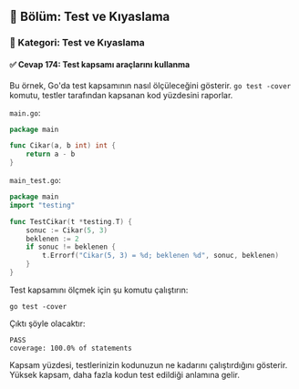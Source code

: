 ## 📘 Bölüm: Test ve Kıyaslama  
### 🔹 Kategori: Test ve Kıyaslama  
#### ✅ Cevap 174: Test kapsamı araçlarını kullanma

Bu örnek, Go'da test kapsamının nasıl ölçüleceğini gösterir. `go test -cover` komutu, testler tarafından kapsanan kod yüzdesini raporlar.

`main.go`:
```go
package main

func Cikar(a, b int) int {
    return a - b
}
```

`main_test.go`:
```go
package main
import "testing"

func TestCikar(t *testing.T) {
    sonuc := Cikar(5, 3)
    beklenen := 2
    if sonuc != beklenen {
        t.Errorf("Cikar(5, 3) = %d; beklenen %d", sonuc, beklenen)
    }
}
```

Test kapsamını ölçmek için şu komutu çalıştırın:

```
go test -cover
```

Çıktı şöyle olacaktır:

```
PASS
coverage: 100.0% of statements
```

Kapsam yüzdesi, testlerinizin kodunuzun ne kadarını çalıştırdığını gösterir. Yüksek kapsam, daha fazla kodun test edildiği anlamına gelir.
